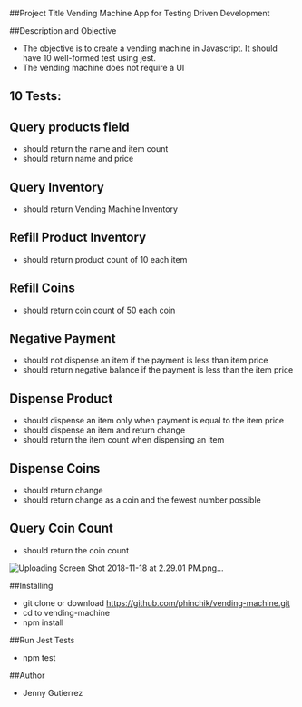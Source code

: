 ##Project Title
Vending Machine App for Testing Driven Development

##Description and Objective

- The objective is to create a vending machine in Javascript. It should have 10 well-formed test using jest.
- The vending machine does not require a UI

## 10 Tests:

## Query products field

- should return the name and item count
- should return name and price

## Query Inventory

- should return Vending Machine Inventory

## Refill Product Inventory

- should return product count of 10 each item

## Refill Coins

- should return coin count of 50 each coin

## Negative Payment

- should not dispense an item if the payment is less than item price
- should return negative balance if the payment is less than the item price

## Dispense Product

- should dispense an item only when payment is equal to the item price
- should dispense an item and return change
- should return the item count when dispensing an item

## Dispense Coins

- should return change
- should return change as a coin and the fewest number possible

## Query Coin Count

- should return the coin count

![Uploading Screen Shot 2018-11-18 at 2.29.01 PM.png…]()

##Installing

- git clone or download https://github.com/phinchik/vending-machine.git
- cd to vending-machine
- npm install

##Run Jest Tests

- npm test

##Author

- Jenny Gutierrez
